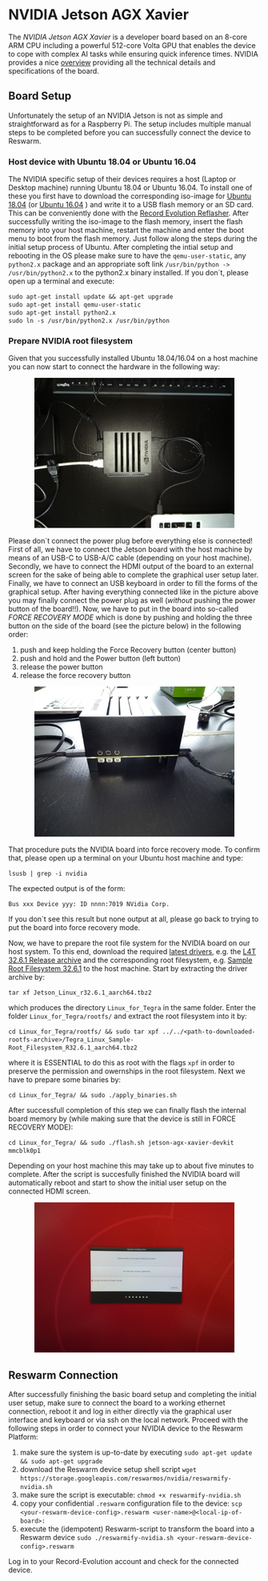 
# NVIDIA Jetson AGX Xavier

The _NVIDIA Jetson AGX Xavier_ is a developer board based on an 8-core ARM CPU including 
a powerful 512-core Volta GPU that enables the device to cope with complex AI tasks while
ensuring quick inference times. NVIDIA provides a nice 
[overview](https://developer.nvidia.com/embedded/jetson-agx-xavier-developer-kit)
providing all the technical details and specifications of the board.

## Board Setup

Unfortunately the setup of an NVIDIA Jetson is not as simple and straightforward as for 
a Raspberry Pi. The setup includes multiple manual steps to be completed before you can
successfully connect the device to Reswarm.

### Host device with Ubuntu 18.04 or Ubuntu 16.04

The NVIDIA specific setup of their devices requires a host (Laptop or Desktop machine)
running Ubuntu 18.04 or Ubuntu 16.04. To install one of these you first have to download
the corresponding iso-image for 
[Ubuntu 18.04](https://old-releases.ubuntu.com/releases/18.04.5/ubuntu-18.04-desktop-amd64.iso) 
(or 
[Ubuntu 16.04](https://releases.ubuntu.com/16.04/ubuntu-16.04.7-desktop-amd64.iso)
) and write it to a USB flash memory or an SD card. This can be conveniently done with
the 
[Record Evolution Reflasher](https://www.record-evolution.de/en/introducing-the-record-evolution-reflasher-or-how-we-built-the-worlds-best-flashing-app-for-iot-devices/).
After successfully writing the iso-image to the flash memory, insert the flash memory 
into your host machine, restart the machine and enter the boot menu to boot from the 
flash memory. Just follow along the steps during the initial setup process of Ubuntu.
After completing the intial setup and rebooting in the OS please make sure to have 
the `qemu-user-static`, any `python2.x` package and an appropriate soft link
`/usr/bin/python -> /usr/bin/python2.x` to the python2.x binary installed. If you don`t,
please open up a terminal and execute:

```
sudo apt-get install update && apt-get upgrade
sudo apt-get install qemu-user-static
sudo apt-get install python2.x
sudo ln -s /usr/bin/python2.x /usr/bin/python
```

### Prepare NVIDIA root filesystem 

Given that you successfully installed Ubuntu 18.04/16.04 on a host machine you can now
start to connect the hardware in the following way:

<p align="center">
  <img
    alt="NVIDIAJetsonAGXXavier_Setup1.jpg"
    src="./IMG_20210917_104807627.jpg"
    width="400"
  />
</p>

Please don`t connect the power plug before everything else is connected! First of all,
we have to connect the Jetson board with the host machine by means of an USB-C to USB-A/C
cable (depending on your host machine). Secondly, we have to connect the HDMI output of 
the board to an external screen for the sake of being able to complete the graphical
user setup later. Finally, we have to connect an USB keyboard in order to fill the forms 
of the graphical setup. After having everything connected like in the picture above you
may finally connect the power plug as well (_without_ pushing the power button of the board!!).
Now, we have to put in the board into so-called _FORCE RECOVERY MODE_ which is done by
pushing and holding the three button on the side of the board (see the picture below) 
in the following order:

1. push and keep holding the Force Recovery button (center button)
1. push and hold and the Power button (left button)
1. release the power button
1. release the force recovery button

<p align="center">
  <img
    alt="NVIDIAJetsonAGXXavier_Setup2.jpg"
    src="./IMG_20210917_104551483.jpg"
    width="400"
  />
</p>

That procedure puts the NVIDIA board into force recovery mode. To confirm that,
please open up a terminal on your Ubuntu host machine and type:

```
lsusb | grep -i nvidia
```

The expected output is of the form:

```
Bus xxx Device yyy: ID nnnn:7019 NVidia Corp.
```

If you don`t see this result but none output at all, please go back to trying to put
the board into force recovery mode.

Now, we have to prepare the root file system for the NVIDIA board on our host system.
To this end, download the required 
[latest drivers](https://developer.nvidia.com/embedded/linux-tegra-archive), e.g. the 
[L4T 32.6.1 Release archive](https://developer.nvidia.com/embedded/l4t/r32_release_v6.1/t186/jetson_linux_r32.6.1_aarch64.tbz2) 
and the corresponding root filesystem, e.g. 
[Sample Root Filesystem 32.6.1](https://developer.nvidia.com/embedded/l4t/r32_release_v6.1/t186/tegra_linux_sample-root-filesystem_r32.6.1_aarch64.tbz2) 
to the host machine. Start by extracting the driver archive by:

```
tar xf Jetson_Linux_r32.6.1_aarch64.tbz2
```

which produces the directory `Linux_for_Tegra` in the same folder. Enter the folder
`Linux_for_Tegra/rootfs/` and extract the root filesystem into it by:

```
cd Linux_for_Tegra/rootfs/ && sudo tar xpf ../../<path-to-downloaded-rootfs-archive>/Tegra_Linux_Sample-Root_Filesystem_R32.6.1_aarch64.tbz2
```

where it is ESSENTIAL to do this as root with the flags `xpf` in order to preserve 
the permission and owernships in the root filesystem. Next we have to prepare some
binaries by:

```
cd Linux_for_Tegra/ && sudo ./apply_binaries.sh
```

After successfull completion of this step we can finally flash the internal 
board memory by (while making sure that the device is still in FORCE RECOVERY MODE):

```
cd Linux_for_Tegra/ && sudo ./flash.sh jetson-agx-xavier-devkit mmcblk0p1
```

Depending on your host machine this may take up to about five minutes to complete.
After the script is succesfully finished the NVIDIA board will automatically 
reboot and start to show the initial user setup on the connected HDMI screen.

<p align="center">
  <img
    alt="NVIDIAJetsonAGXXavier_Setup3.jpg"
    src="./IMG_20210917_124638168.jpg"
    width="400"
  />
</p>

## Reswarm Connection

After successfully finishing the basic board setup and completing the initial
user setup, make sure to connect the board to a working ethernet connection,
reboot it and log in either directly via the graphical user interface and keyboard
or via ssh on the local network. Proceed with the following steps in order
to connect your NVIDIA device to the Reswarm Platform:

1. make sure the system is up-to-date by executing 
	`sudo apt-get update && sudo apt-get upgrade` 
1. download the Reswarm device setup shell script
	`wget https://storage.googleapis.com/reswarmos/nvidia/reswarmify-nvidia.sh`
1. make sure the script is executable:
	`chmod +x reswarmify-nvidia.sh`
1. copy your confidential `.reswarm` configuration file to the device:
	`scp <your-reswarm-device-config>.reswarm <user-name>@<local-ip-of-board>:`
1. execute the (idempotent) Reswarm-script to transform the board into a Reswarm device
	`sudo ./reswarmify-nvidia.sh <your-reswarm-device-config>.reswarm`

Log in to your Record-Evolution account and check for the connected device.
